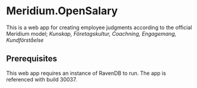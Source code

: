 # Meridium.OpenSalary

This is a web app for creating employee judgments according to the official Meridium model; *Kunskap, Företagskultur, Coachning, Engagemang, Kundförståelse*

## Prerequisites
This web app requires an instance of RavenDB to run. The app is referenced with build 30037.
